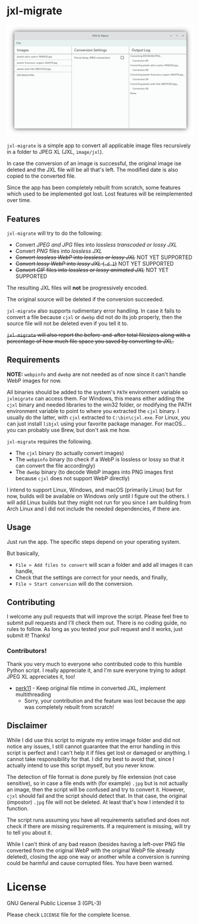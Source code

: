 # jxl-migrate

![jxl-migrate Screenshot](doc/screenshot.png)

`jxl-migrate` is a simple app to convert all applicable image files recursively in a folder to JPEG XL (JXL, `image/jxl`).

In case the conversion of an image is successful, the original image ise deleted and the JXL file will be all that's left.
The modified date is also copied to the converted file.

Since the app has been completely rebuilt from scratch, some features which used to be implemented got lost.
Lost features will be reimplemented over time.

## Features

`jxl-migrate` will try to do the following:

* Convert *JPEG and JPG* files into *lossless transcoded or lossy JXL*
* Convert *PNG* files into *lossless JXL*
* ~~Convert *lossless WebP* into *lossless or lossy JXL*~~ NOT YET SUPPORTED
* ~~Convert *lossy WebP* into *lossy JXL* (`-d 1`)~~ NOT YET SUPPORTED
* ~~Convert *GIF* files into *lossless or lossy animated JXL*~~ NOT YET SUPPORTED

The resulting JXL files will **not** be progressively encoded.

The original source will be deleted if the conversion succeeded.

`jxl-migrate` also supports rudimentary error handling. In case it fails to convert a file because `cjxl` or `dwebp` did not do its job properly, then the source file will not be deleted even if you tell it to.

~~`jxl-migrate` will also report the before-and-after total filesizes along with a percentage of how much file space you saved by converting to JXL.~~

## Requirements

**NOTE:** `webpinfo` and `dwebp` are not needed as of now since it can't handle WebP images for now.

All binaries should be added to the system's `PATH` environment variable so `jxlmigrate` can access them. For Windows, this means either adding the `cjxl` binary and needed libraries to the win32 folder, or modifying the PATH environment variable to point to where you extracted the `cjxl` binary. I usually do the latter, with `cjxl` extracted to `C:\bin\cjxl.exe`. For Linux, you can just install `libjxl` using your favorite package manager. For macOS... you can probably use Brew, but don't ask me how.

`jxl-migrate` requires the following. 

* The `cjxl` binary (to actually convert images)
* The `webpinfo` binary (to check if a WebP is lossless or lossy so that it can convert the file accordingly)
* The `dwebp` binary (to decode WebP images into PNG images first because `cjxl` does not support WebP directly)

I intend to support Linux, Windows, and macOS (primarily Linux) but for now, builds will be available on Windows only until I figure out the others. I will add Linux builds but they might not run for you since I am building from Arch Linux and I did not include the needed dependencies, if there are.

## Usage

Just run the app. The specific steps depend on your operating system.

But basically,

* `File > Add files to convert` will scan a folder and add all images it can handle,
* Check that the settings are correct for your needs, and finally,
* `File > Start conversion` will do the conversion.

## Contributing

I welcome any pull requests that will improve the script. Please feel free to submit pull requests and I'll check them out. There is no coding guide, no rules to follow. As long as you tested your pull request and it works, just submit it! Thanks!

### Contributors!

Thank you very much to everyone who contributed code to this humble Python script. I really appreciate it, and I'm sure everyone trying to adopt JPEG XL appreciates it, too!

* [perk11](https://github.com/perk11) - Keep original file mtime in converted JXL, implement multithreading
    * Sorry, your contribution and the feature was lost because the app was completely rebuilt from scratch!

## Disclaimer

While I did use this script to migrate my entire image folder and did not notice any issues, I still cannot guarantee that the error handling in this script is perfect and I can't help it if files get lost or damaged or anything. I cannot take responsibility for that. I did my best to avoid that, since I actually intend to use this script myself, but you never know.

The detection of file format is done purely by file extension (not case sensitive), so in case a file ends with (for example) `.jpg` but is not actually an image, then the script will be confused and try to convert it. However, `cjxl` should fail and the script should detect that. In that case, the original (impostor) `.jpg` file will not be deleted. At least that's how I intended it to function.

The script runs assuming you have all requirements satisfied and does not check if there are missing requirements. If a requirement is missing, will try to tell you about it.

While I can't think of any bad reason (besides having a left-over PNG file converted from the original WebP with the original WebP file already deleted), closing the app one way or another while a conversion is running could be harmful and cause corrupted files. You have been warned.

# License

GNU General Public License 3 (GPL-3)

Please check `LICENSE` file for the complete license.
